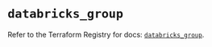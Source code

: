 # `databricks_group`

Refer to the Terraform Registry for docs: [`databricks_group`](https://registry.terraform.io/providers/databricks/databricks/1.67.0/docs/resources/group).
